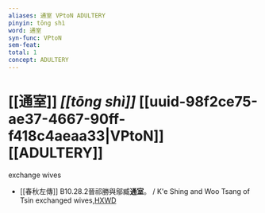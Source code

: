 ```yaml
---
aliases: 通室 VPtoN ADULTERY
pinyin: tōng shì
word: 通室
syn-func: VPtoN
sem-feat: 
total: 1
concept: ADULTERY 
---
```

# [[通室]] *[[tōng shì]]*  [[uuid-98f2ce75-ae37-4667-90ff-f418c4aeaa33|VPtoN]] [[ADULTERY]]
exchange wives
 - [[春秋左傳]] B10.28.2晉祁勝與鄔臧**通室**。 / K'e Shing and Woo Tsang of Tsin exchanged wives,[HXWD](https://hxwd.org/textview.html?location=KR1e0001_tls_010-673a.2)